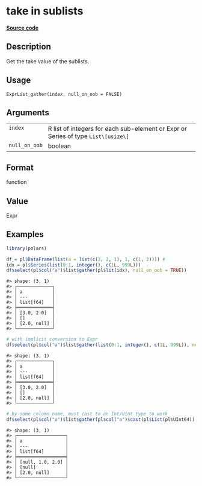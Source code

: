 
# take in sublists

[**Source code**](https://github.com/pola-rs/r-polars/tree/53c7d964901ed4a019998e89aff8c6d44691d793/R/expr__list.R#L186)

## Description

Get the take value of the sublists.

## Usage

<pre><code class='language-R'>ExprList_gather(index, null_on_oob = FALSE)
</code></pre>

## Arguments

<table>
<tr>
<td style="white-space: nowrap; font-family: monospace; vertical-align: top">
<code id="ExprList_gather_:_index">index</code>
</td>
<td>
R list of integers for each sub-element or Expr or Series of type
<code>List\[usize\]</code>
</td>
</tr>
<tr>
<td style="white-space: nowrap; font-family: monospace; vertical-align: top">
<code id="ExprList_gather_:_null_on_oob">null_on_oob</code>
</td>
<td>
boolean
</td>
</tr>
</table>

## Format

function

## Value

Expr

## Examples

``` r
library(polars)

df = pl$DataFrame(list(a = list(c(3, 2, 1), 1, c(1, 2)))) #
idx = pl$Series(list(0:1, integer(), c(1L, 999L)))
df$select(pl$col("a")$list$gather(pl$lit(idx), null_on_oob = TRUE))
```

    #> shape: (3, 1)
    #> ┌─────────────┐
    #> │ a           │
    #> │ ---         │
    #> │ list[f64]   │
    #> ╞═════════════╡
    #> │ [3.0, 2.0]  │
    #> │ []          │
    #> │ [2.0, null] │
    #> └─────────────┘

``` r
# with implicit conversion to Expr
df$select(pl$col("a")$list$gather(list(0:1, integer(), c(1L, 999L)), null_on_oob = TRUE))
```

    #> shape: (3, 1)
    #> ┌─────────────┐
    #> │ a           │
    #> │ ---         │
    #> │ list[f64]   │
    #> ╞═════════════╡
    #> │ [3.0, 2.0]  │
    #> │ []          │
    #> │ [2.0, null] │
    #> └─────────────┘

``` r
# by some column name, must cast to an Int/Uint type to work
df$select(pl$col("a")$list$gather(pl$col("a")$cast(pl$List(pl$UInt64)), null_on_oob = TRUE))
```

    #> shape: (3, 1)
    #> ┌──────────────────┐
    #> │ a                │
    #> │ ---              │
    #> │ list[f64]        │
    #> ╞══════════════════╡
    #> │ [null, 1.0, 2.0] │
    #> │ [null]           │
    #> │ [2.0, null]      │
    #> └──────────────────┘
